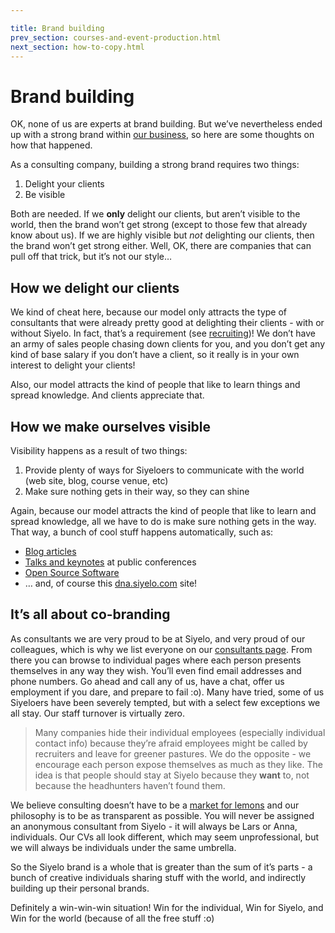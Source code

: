```yaml
---

title: Brand building
prev_section: courses-and-event-production.html
next_section: how-to-copy.html
---
```


# Brand building

OK, none of us are experts at brand building. But we’ve nevertheless
ended up with a strong brand within [our business](our-business.html),
so here are some thoughts on how that happened.

As a consulting company, building a strong brand requires two things:

1.  Delight your clients
2.  Be visible

Both are needed. If we **only** delight our clients, but aren’t visible
to the world, then the brand won’t get strong (except to those few that
already know about us). If we are highly visible but *not* delighting
our clients, then the brand won’t get strong either. Well, OK, there are
companies that can pull off that trick, but it’s not our style…

## How we delight our clients

We kind of cheat here, because our model only attracts the type of
consultants that were already pretty good at delighting their clients -
with or without Siyelo. In fact, that’s a requirement (see
[recruiting](recruiting.html))! We don’t have an army of sales people
chasing down clients for you, and you don’t get any kind of base salary
if you don’t have a client, so it really is in your own interest to
delight your clients!

Also, our model attracts the kind of people that like to learn things
and spread knowledge. And clients appreciate that.

## How we make ourselves visible

Visibility happens as a result of two things:

1.  Provide plenty of ways for Siyeloers to communicate with the world
    (web site, blog, course venue, etc)
2.  Make sure nothing gets in their way, so they can shine

Again, because our model attracts the kind of people that like to learn
and spread knowledge, all we have to do is make sure nothing gets in the
way. That way, a bunch of cool stuff happens automatically, such as:

-   [Blog articles](http://blog.siyelo.com/)
-   [Talks and keynotes](http://blog.siyelo.com/tag/slides) at public
    conferences
-   [Open Source Software](https://github.com/siyelo)
-   … and, of course this [dna.siyelo.com](http://dna.siyelo.com) site!

## It’s all about co-branding

As consultants we are very proud to be at Siyelo, and very proud of our
colleagues, which is why we list everyone on our [consultants
page](https://www.siyelo.com/consultants). From there you can browse to
individual pages where each person presents themselves in any way they
wish. You’ll even find email addresses and phone numbers. Go ahead and
call any of us, have a chat, offer us employment if you dare, and
prepare to fail :o). Many have tried, some of us Siyeloers have been
severely tempted, but with a select few exceptions we all stay. Our
staff turnover is virtually zero.

> Many companies hide their individual employees (especially individual
> contact info) because they’re afraid employees might be called by
> recruiters and leave for greener pastures. We do the opposite - we
> encourage each person expose themselves as much as they like. The idea
> is that people should stay at Siyelo because they **want** to, not
> because the headhunters haven’t found them.

We believe consulting doesn’t have to be a [market for
lemons](http://blog.crisp.se/2010/10/20/matshenricson/konsultmarknaden_behver_inte_vara_en_market_for_lemons)
and our philosophy is to be as transparent as possible. You will never
be assigned an anonymous consultant from Siyelo - it will always be Lars
or Anna, individuals. Our CVs all look different, which may seem
unprofessional, but we will always be individuals under the same
umbrella.

So the Siyelo brand is a whole that is greater than the sum of it’s
parts - a bunch of creative individuals sharing stuff with the world,
and indirectly building up their personal brands.

Definitely a win-win-win situation! Win for the individual, Win for
Siyelo, and Win for the world (because of all the free stuff :o)
